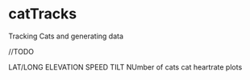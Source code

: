 

# catTracks

Tracking Cats and generating data

//TODO

LAT/LONG
ELEVATION
SPEED
TILT
NUmber of cats
cat heartrate
plots
